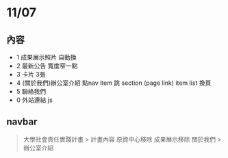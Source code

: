 # 11/07

## 內容

+ 1 成果展示照片 自動換
+ 2 最新公告     寬度窄一點
+ 3 卡片         3張
+ 4 (關於我們)辦公室介紹   點nav item 跳 section (page link) item list 換頁
+ 5 聯絡我們
+ 0 外站連結     js

## navbar

> 大學社會責任實踐計畫 > 計畫內容
> 原資中心移除
> 成果展示移除
> 關於我們 > 辦公室介紹
